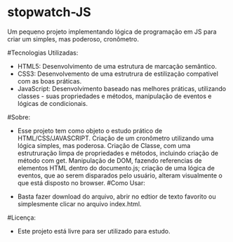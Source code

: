 # stopwatch-JS
Um pequeno projeto implementando lógica de programação em JS para criar um simples, mas poderoso, cronômetro.

#Tecnologias Utilizadas:

- HTML5: Desenvolvimento de uma estrutura de marcação semântico.
- CSS3: Desenvolvemento de uma estrutrura de estilização compativel com as boas práticas.
- JavaScript: Desenvolvimento baseado nas melhores práticas, utilizando classes - suas propriedades e métodos, manipulação de eventos e lógicas de condicionais.

#Sobre:

- Esse projeto tem como objeto o estudo prático de HTML/CSS/JAVASCRIPT. Criação de um cronômetro utilizando uma lógica simples, mas poderosa. Criação de Classe, com uma estrutruração limpa de propriedades e métodos, incluindo criação de método com get. Manipulação de DOM, fazendo referencias de elementos HTML dentro do documento.js; criação de uma lógica de eventos, que ao serem disparados pelo usuário, alteram visualmente o que está disposto no browser.
#Como Usar:

- Basta fazer download do arquivo, abrir no edtior de texto favorito ou simplesmente clicar no arquivo index.html.

#Licença:

- Este projeto está livre para ser utilizado para estudo.
